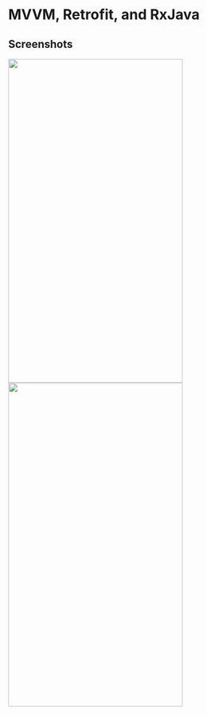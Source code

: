 # MVVM, Retrofit, and RxJava

## Screenshots

<img src="https://user-images.githubusercontent.com/10084360/118090251-2dc3f400-b37e-11eb-8397-1b570c9aeba5.png" width="350px" height="650px" />

<img src="https://user-images.githubusercontent.com/10084360/118090425-66fc6400-b37e-11eb-9b75-75fb5e05a1ff.png" width="350px" height="650px" />
